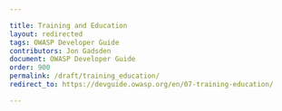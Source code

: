 ```yaml
---

title: Training and Education
layout: redirected
tags: OWASP Developer Guide
contributors: Jon Gadsden
document: OWASP Developer Guide
order: 900
permalink: /draft/training_education/
redirect_to: https://devguide.owasp.org/en/07-training-education/

---
```

